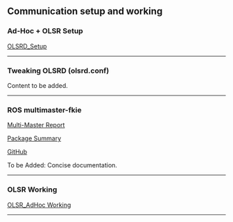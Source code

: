 ## Communication setup and working

### Ad-Hoc + OLSR Setup
[OLSRD_Setup](Communication/OLSR_Setup)

***

### Tweaking OLSRD (olsrd.conf)
Content to be added.

***

### ROS multimaster-fkie
[Multi-Master Report](https://l.messenger.com/l.php?u=http%3A%2F%2Fwww.iri.upc.edu%2Ffiles%2Fscidoc%2F1607-Multi-master-ROS-systems.pdf&h=AT3TktPG6r55eKY0PLOgQ0Ucyuys47o4Tsw296HVCCHYiGhbS0120_djqPju6cHIvOTlBP3Z7fJ4VeiBxg5K0xN8WQLcOKXm0BkDfcHons3hNL6QkfPg2WX9bHAMPA)

[Package Summary](http://wiki.ros.org/multimaster_fkie)

[GitHub](https://github.com/fkie/multimaster_fkie)

To be Added: Concise documentation.

***

### OLSR Working
[OLSR_AdHoc Working](https://github.com/Aryan-jaiswal/UAV_Fleet_Challenge/wiki/OLSR_AdHoc-Working)

***


